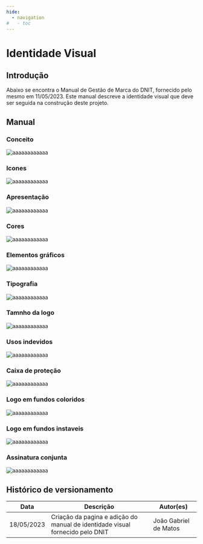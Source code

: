 ```yaml
---
hide:
  - navigation
#   - toc
---
```


# Identidade Visual

## Introdução

Abaixo se encontra o Manual de Gestão de Marca do DNIT, fornecido pelo mesmo em 11/05/2023.
Este manual descreve a identidade visual que deve ser seguida na construção deste projeto.  


<!-- ![aaaaaaaaaaaa](../assets/identidadeVisualDNIT/a-0.jpg) -->
<!-- ![aaaaaaaaaaaa](../assets/identidadeVisualDNIT/a-1.jpg) -->
## Manual

### Conceito
![aaaaaaaaaaaa](../assets/identidadeVisualDNIT/a-2.jpg)
### Icones
![aaaaaaaaaaaa](../assets/identidadeVisualDNIT/a-3.jpg)
### Apresentação
![aaaaaaaaaaaa](../assets/identidadeVisualDNIT/a-4.jpg)
### Cores
![aaaaaaaaaaaa](../assets/identidadeVisualDNIT/a-5.jpg)
### Elementos gráficos
![aaaaaaaaaaaa](../assets/identidadeVisualDNIT/a-6.jpg)
### Tipografia
![aaaaaaaaaaaa](../assets/identidadeVisualDNIT/a-7.jpg)
### Tamnho da logo
![aaaaaaaaaaaa](../assets/identidadeVisualDNIT/a-8.jpg)
### Usos indevidos
![aaaaaaaaaaaa](../assets/identidadeVisualDNIT/a-9.jpg)
### Caixa de proteção
![aaaaaaaaaaaa](../assets/identidadeVisualDNIT/a-10.jpg)
### Logo em fundos coloridos
![aaaaaaaaaaaa](../assets/identidadeVisualDNIT/a-11.jpg)
### Logo em fundos instaveis
![aaaaaaaaaaaa](../assets/identidadeVisualDNIT/a-12.jpg)
### Assinatura conjunta
![aaaaaaaaaaaa](../assets/identidadeVisualDNIT/a-13.jpg)
<!-- ![aaaaaaaaaaaa](../assets/identidadeVisualDNIT/a-14.jpg) -->




## Histórico de versionamento

| **Data**   | **Descrição**                                                                 | **Autor(es)**         |
| ---------- | ----------------------------------------------------------------------------- | --------------------- |
| 18/05/2023 | Criação da pagina e adição do manual de identidade visual fornecido pelo DNIT | João Gabriel de Matos |